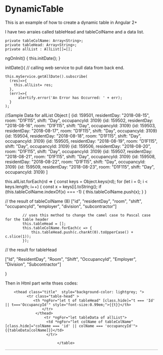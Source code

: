 # DynamicTable
This is an example of how to create a dynamic table in Angular 2+

I have two arraies called tableHead and tableColName and a data list.

    private tableColName: Array<String>;
    private tableHead: Array<String>;
    private allList : AllList[]=[];

 ngOnInit() {
    this.initDate();
 }
 
 initDate(){
  // calling web service to pull data from back end.
  
    this.myService.getAllDate().subscribe(
      (res)=>{
        this.allList= res;                 
      },
      (err)=>{
          alertify.error('An Error has Occurred: ' + err);
      }
    );
  
  //Sample Data for allList Object
  [
  {id: 159501, residentDay: "2018-08-15", room: "D1F115", shift: "Day", occupancyId: 3109}
  {id: 159502, residentDay: "2018-08-16", room: "D1F115", shift: "Day", occupancyId: 3109}
  {id: 159503, residentDay: "2018-08-17", room: "D1F115", shift: "Day", occupancyId: 3109}
  {id: 159504, residentDay: "2018-08-18", room: "D1F115", shift: "Day", occupancyId: 3109}
  {id: 159505, residentDay: "2018-08-19", room: "D1F115", shift: "Day", occupancyId: 3109}
  {id: 159506, residentDay: "2018-08-20", room: "D1F115", shift: "Day", occupancyId: 3109}
  {id: 159507, residentDay: "2018-08-21", room: "D1F115", shift: "Day", occupancyId: 3109}
  {id: 159508, residentDay: "2018-08-22", room: "D1F115", shift: "Day", occupancyId: 3109}
  {id: 159509, residentDay: "2018-08-23", room: "D1F115", shift: "Day", occupancyId: 3109}
  ]
  
   this.allList.forEach(rd => {
                const keys = Object.keys(rd);
                for (let i = 0; i < keys.length; i++) {
                    const x = keys[i].toString();
                    if (this.tableColName.indexOf(x) === -1) {
                        this.tableColName.push(x);
                    }
                }

// the result of tableColName
(8) ["id", "residentDay", "room", "shift", "occupancyId", "employer", "division", "subcontractor"]

            // uses this method to change the camel case to Pascal case for the table header
            this.tableHead = [];
            this.tableColName.forEach(c => {
                this.tableHead.push(c.charAt(0).toUpperCase() + c.slice(1));
            });
            
  // the result for tableHead
  
  ["Id", "ResidentDay", "Room", "Shift", "OccupancyId", "Employer", "Division", "Subcontractor"]
            
 }
 
 Then in Html part write thses codes:
 
   <table class="table table-hover" style="border: 0.15em solid lightgrey;width: 100%; font-size: 0.9em;font weight: normal;color:#3c3d3a;">
  
        <thead class="title"  style="background-color: lightgrey; ">
              <tr class="table-head" >
                 <th *ngFor="let t of tableHead" [class.hide]="t === 'Id' || t==='OccupancyId'" style="font-size:0.99em;">{{t}}</th>
                     </tr>
                  </thead>
                      <tr *ngFor="let tableData of allList">
                       <td *ngFor="let colName of tableColName" [class.hide]="colName === 'id' || colName === 'occupancyId'">             {{tableData[colName]}}</td>
                       </tr>

                            </table>

 
